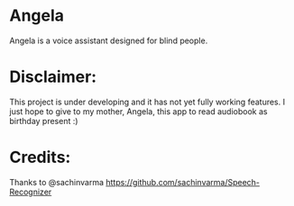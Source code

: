 # Angela
Angela is a voice assistant designed for blind people.

# Disclaimer:
This project is under developing and it has not yet fully working features. I just hope to give to my mother, Angela, this app to read audiobook as birthday present :)






# Credits:
Thanks to @sachinvarma https://github.com/sachinvarma/Speech-Recognizer
